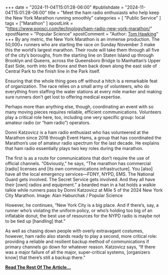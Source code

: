 +++
date = "2024-11-04T15:01:28-06:00"
#publishdate = "2024-11-04T15:01:28-06:00"
title = "Meet the ham radio enthusiasts who help keep the New York Marathon running smoothly"
categories = [ "Public Service" ]
tags = ["Marathon" ]
xpostLink = "https://www.popsci.com/technology/ham-radio-new-york-marathon/"
xpostName = "Popular Science"
xpostComment = "Author: [Tom Hawking](https://www.popsci.com/authors/tom-hawking/)"
+++
By any metric, the New York Marathon is an immense production. The
50,000+ runners who are starting the race on Sunday November 3 make
this the world’s largest marathon. Their route will take them through
all five of the city’s boroughs, from the starting line on Staten
Island up through Brooklyn and Queens, across the Queensboro Bridge
to Manhattan’s Upper East Side, north into the Bronx and then back
down along the east side of Central Park to the finish line in the Park
itself.
<!--more-->

Ensuring that the whole thing goes off without a hitch is a remarkable
feat of organization. The race relies on a small army of volunteers, who
do everything from staffing the water stations at every mile marker and
making sure runners don’t get lost to offering medical expertise.

Perhaps more than anything else, though, coordinating an event with
so many moving pieces requires reliable, efficient communications.
Volunteers play a critical role here, too, including one very specific
group: local amateur radio (or “ham radio”) operators.

Donni Katzovicz is a ham radio enthusiast who has volunteered at the
Marathon since 2018 through Event Hams, a group that has coordinated
the Marathon’s use of amateur radio spectrum for the last decade.
He explains that ham radio essentially plays two key roles during the
marathon.

The first is as a route for communications that don’t require the use
of official channels. “Obviously,” he says, “The marathon has
commercial [radio] licenses and [its own communications infrastructure].
You [also] have all the local emergency services—FDNY, NYPD, EMS. The
National Guard gets involved. The Secret Service gets involved. And they
all have their [own] radios and equipment.” a bearded man in a hat
holds a walkie talkie while runners pass by Donni Katzovicz at Mile 5 of
the 2024 New York City Marathon. Image: Alan Haburchak / Popular Science

However, he continues, “New York City is a big place. And if
there’s, say, a runner who’s violating the uniform policy, or
who’s holding too big of an inflatable donut, the best use of
resources for the NYPD radio is maybe not to be tied up [handling]
that.”

As well as chasing down people with overly extravagant costumes,
however, ham radio also stands ready to play a second, more critical
role: providing a reliable and resilient backup method of communications
if primary channels go down for whatever reason. Katzovicz says, “If
there was a major failure of all the major, super-critical systems,
[organizers know] that there’s still a backup there.”

**[Read The Rest Of The Article...](https://www.popsci.com/technology/ham-radio-new-york-marathon/)**
